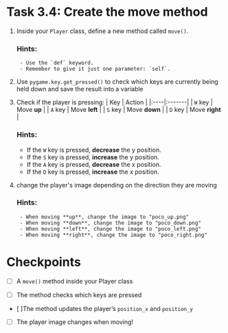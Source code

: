 # Task 3.4: Create the move method

1. Inside your `Player` class, define a new method called `move()`.
    ### Hints:
        - Use the `def` keyword.
        - Remember to give it just one parameter: `self`.

2. Use `pygame.key.get_pressed()` to check which keys are currently being held down and save the result into a variable

3. Check if the player is pressing:
    | Key | Action |
    |:----|:-------|
    | `W` key | Move **up** |
    | `A` key | Move **left** |
    | `S` key | Move **down** |
    | `D` key | Move **right** |

    ### Hints:
    - If the `W` key is pressed, **decrease** the y position.
    - If the `S` key is pressed, **increase** the y position.
    - If the `A` key is pressed, **decrease** the x position.
    - If the `D` key is pressed, **increase** the x position.

4. change the player's image depending on the direction they are moving

    ### Hints:
        - When moving **up**, change the image to "poco_up.png"
        - When moving **down**, change the image to "poco_down.png"
        - When moving **left**, change the image to "poco_left.png"
        - When moving **right**, change the image to "poco_right.png"

# Checkpoints

- [ ] A `move()` method inside your Player class

- [ ] The method checks which keys are pressed

- [ ]The method updates the player’s `position_x` and `position_y`

- [ ] The player image changes when moving!